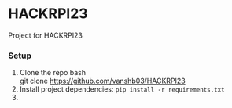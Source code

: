 # HACKRPI23
Project for HACKRPI23

### Setup
1. Clone the repo
   bash<br>git clone https://github.com/vanshb03/HACKRPI23<br>
2. Install project dependencies:
   `pip install -r requirements.txt`
3. 
